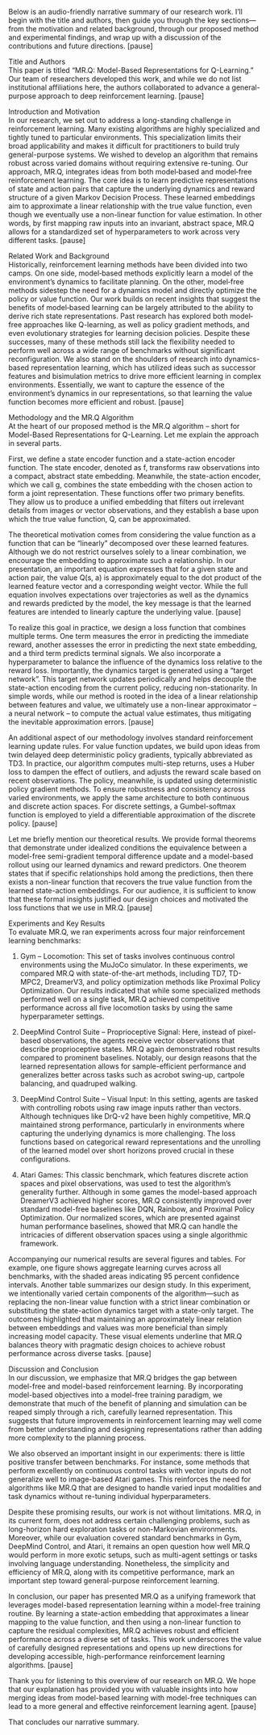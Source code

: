 Below is an audio-friendly narrative summary of our research work. I’ll begin with the title and authors, then guide you through the key sections—from the motivation and related background, through our proposed method and experimental findings, and wrap up with a discussion of the contributions and future directions. [pause]

Title and Authors  
This paper is titled “MR.Q: Model-Based Representations for Q-Learning.” Our team of researchers developed this work, and while we do not list institutional affiliations here, the authors collaborated to advance a general-purpose approach to deep reinforcement learning. [pause]

Introduction and Motivation  
In our research, we set out to address a long-standing challenge in reinforcement learning. Many existing algorithms are highly specialized and tightly tuned to particular environments. This specialization limits their broad applicability and makes it difficult for practitioners to build truly general-purpose systems. We wished to develop an algorithm that remains robust across varied domains without requiring extensive re-tuning. Our approach, MR.Q, integrates ideas from both model‐based and model‐free reinforcement learning. The core idea is to learn predictive representations of state and action pairs that capture the underlying dynamics and reward structure of a given Markov Decision Process. These learned embeddings aim to approximate a linear relationship with the true value function, even though we eventually use a non-linear function for value estimation. In other words, by first mapping raw inputs into an invariant, abstract space, MR.Q allows for a standardized set of hyperparameters to work across very different tasks. [pause]

Related Work and Background  
Historically, reinforcement learning methods have been divided into two camps. On one side, model‐based methods explicitly learn a model of the environment’s dynamics to facilitate planning. On the other, model‐free methods sidestep the need for a dynamics model and directly optimize the policy or value function. Our work builds on recent insights that suggest the benefits of model‐based learning can be largely attributed to the ability to derive rich state representations. Past research has explored both model‐free approaches like Q-learning, as well as policy gradient methods, and even evolutionary strategies for learning decision policies. Despite these successes, many of these methods still lack the flexibility needed to perform well across a wide range of benchmarks without significant reconfiguration. We also stand on the shoulders of research into dynamics-based representation learning, which has utilized ideas such as successor features and bisimulation metrics to drive more efficient learning in complex environments. Essentially, we want to capture the essence of the environment’s dynamics in our representations, so that learning the value function becomes more efficient and robust. [pause]

Methodology and the MR.Q Algorithm  
At the heart of our proposed method is the MR.Q algorithm – short for Model-Based Representations for Q-Learning. Let me explain the approach in several parts.

First, we define a state encoder function and a state-action encoder function. The state encoder, denoted as f, transforms raw observations into a compact, abstract state embedding. Meanwhile, the state-action encoder, which we call g, combines the state embedding with the chosen action to form a joint representation. These functions offer two primary benefits. They allow us to produce a unified embedding that filters out irrelevant details from images or vector observations, and they establish a base upon which the true value function, Q, can be approximated.

The theoretical motivation comes from considering the value function as a function that can be “linearly” decomposed over these learned features. Although we do not restrict ourselves solely to a linear combination, we encourage the embedding to approximate such a relationship. In our presentation, an important equation expresses that for a given state and action pair, the value Q(s, a) is approximately equal to the dot product of the learned feature vector and a corresponding weight vector. While the full equation involves expectations over trajectories as well as the dynamics and rewards predicted by the model, the key message is that the learned features are intended to linearly capture the underlying value. [pause]

To realize this goal in practice, we design a loss function that combines multiple terms. One term measures the error in predicting the immediate reward, another assesses the error in predicting the next state embedding, and a third term predicts terminal signals. We also incorporate a hyperparameter to balance the influence of the dynamics loss relative to the reward loss. Importantly, the dynamics target is generated using a “target network”. This target network updates periodically and helps decouple the state-action encoding from the current policy, reducing non-stationarity. In simple words, while our method is rooted in the idea of a linear relationship between features and value, we ultimately use a non-linear approximator – a neural network – to compute the actual value estimates, thus mitigating the inevitable approximation errors. [pause]

An additional aspect of our methodology involves standard reinforcement learning update rules. For value function updates, we build upon ideas from twin delayed deep deterministic policy gradients, typically abbreviated as TD3. In practice, our algorithm computes multi-step returns, uses a Huber loss to dampen the effect of outliers, and adjusts the reward scale based on recent observations. The policy, meanwhile, is updated using deterministic policy gradient methods. To ensure robustness and consistency across varied environments, we apply the same architecture to both continuous and discrete action spaces. For discrete settings, a Gumbel-softmax function is employed to yield a differentiable approximation of the discrete policy. [pause]

Let me briefly mention our theoretical results. We provide formal theorems that demonstrate under idealized conditions the equivalence between a model-free semi-gradient temporal difference update and a model-based rollout using our learned dynamics and reward predictors. One theorem states that if specific relationships hold among the predictions, then there exists a non-linear function that recovers the true value function from the learned state-action embeddings. For our audience, it is sufficient to know that these formal insights justified our design choices and motivated the loss functions that we use in MR.Q. [pause]

Experiments and Key Results  
To evaluate MR.Q, we ran experiments across four major reinforcement learning benchmarks:

1. Gym – Locomotion: This set of tasks involves continuous control environments using the MuJoCo simulator. In these experiments, we compared MR.Q with state-of-the-art methods, including TD7, TD-MPC2, DreamerV3, and policy optimization methods like Proximal Policy Optimization. Our results indicated that while some specialized methods performed well on a single task, MR.Q achieved competitive performance across all five locomotion tasks by using the same hyperparameter settings.

2. DeepMind Control Suite – Proprioceptive Signal: Here, instead of pixel-based observations, the agents receive vector observations that describe proprioceptive states. MR.Q again demonstrated robust results compared to prominent baselines. Notably, our design reasons that the learned representation allows for sample-efficient performance and generalizes better across tasks such as acrobot swing-up, cartpole balancing, and quadruped walking.

3. DeepMind Control Suite – Visual Input: In this setting, agents are tasked with controlling robots using raw image inputs rather than vectors. Although techniques like DrQ-v2 have been highly competitive, MR.Q maintained strong performance, particularly in environments where capturing the underlying dynamics is more challenging. The loss functions based on categorical reward representations and the unrolling of the learned model over short horizons proved crucial in these configurations.

4. Atari Games: This classic benchmark, which features discrete action spaces and pixel observations, was used to test the algorithm’s generality further. Although in some games the model-based approach DreamerV3 achieved higher scores, MR.Q consistently improved over standard model-free baselines like DQN, Rainbow, and Proximal Policy Optimization. Our normalized scores, which are presented against human performance baselines, showed that MR.Q can handle the intricacies of different observation spaces using a single algorithmic framework.

Accompanying our numerical results are several figures and tables. For example, one figure shows aggregate learning curves across all benchmarks, with the shaded areas indicating 95 percent confidence intervals. Another table summarizes our design study. In this experiment, we intentionally varied certain components of the algorithm—such as replacing the non-linear value function with a strict linear combination or substituting the state-action dynamics target with a state-only target. The outcomes highlighted that maintaining an approximately linear relation between embeddings and values was more beneficial than simply increasing model capacity. These visual elements underline that MR.Q balances theory with pragmatic design choices to achieve robust performance across diverse tasks. [pause]

Discussion and Conclusion  
In our discussion, we emphasize that MR.Q bridges the gap between model-free and model-based reinforcement learning. By incorporating model-based objectives into a model-free training paradigm, we demonstrate that much of the benefit of planning and simulation can be reaped simply through a rich, carefully learned representation. This suggests that future improvements in reinforcement learning may well come from better understanding and designing representations rather than adding more complexity to the planning process.

We also observed an important insight in our experiments: there is little positive transfer between benchmarks. For instance, some methods that perform excellently on continuous control tasks with vector inputs do not generalize well to image-based Atari games. This reinforces the need for algorithms like MR.Q that are designed to handle varied input modalities and task dynamics without re-tuning individual hyperparameters.

Despite these promising results, our work is not without limitations. MR.Q, in its current form, does not address certain challenging problems, such as long-horizon hard exploration tasks or non-Markovian environments. Moreover, while our evaluation covered standard benchmarks in Gym, DeepMind Control, and Atari, it remains an open question how well MR.Q would perform in more exotic setups, such as multi-agent settings or tasks involving language understanding. Nonetheless, the simplicity and efficiency of MR.Q, along with its competitive performance, mark an important step toward general-purpose reinforcement learning.

In conclusion, our paper has presented MR.Q as a unifying framework that leverages model-based representation learning within a model-free training routine. By learning a state-action embedding that approximates a linear mapping to the value function, and then using a non-linear function to capture the residual complexities, MR.Q achieves robust and efficient performance across a diverse set of tasks. This work underscores the value of carefully designed representations and opens up new directions for developing accessible, high-performance reinforcement learning algorithms. [pause]

Thank you for listening to this overview of our research on MR.Q. We hope that our explanation has provided you with valuable insights into how merging ideas from model-based learning with model-free techniques can lead to a more general and effective reinforcement learning agent. [pause]

That concludes our narrative summary.